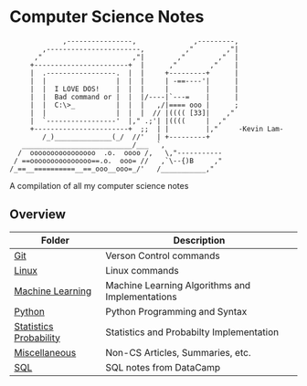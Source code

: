 # Computer Science Notes

```code
             ,----------------,              ,---------,
        ,-----------------------,          ,"        ,"|
      ,"                      ,"|        ,"        ,"  |
     +-----------------------+  |      ,"        ,"    |
     |  .-----------------.  |  |     +---------+      |
     |  |                 |  |  |     | -==----'|      |
     |  |  I LOVE DOS!    |  |  |     |         |      |
     |  |  Bad command or |  |  |/----|`---=    |      |
     |  |  C:\>_          |  |  |   ,/|==== ooo |      ;
     |  |                 |  |  |  // |(((( [33]|    ,"
     |  `-----------------'  |," .;'| |((((     |  ,"
     +-----------------------+  ;;  | |         |,"     -Kevin Lam-
        /_)______________(_/  //'   | +---------+
   ___________________________/___  `,
  /  oooooooooooooooo  .o.  oooo /,   \,"-----------
 / ==ooooooooooooooo==.o.  ooo= //   ,`\--{)B     ,"
/_==__==========__==_ooo__ooo=_/'   /___________,"
```

A compilation of all my computer science notes

## Overview

| Folder                                  | Description                                     |
| --------------------------------------- | ----------------------------------------------- |
| [Git](/Git)                             | Verson Control commands                         |
| [Linux](/Linux)                         | Linux commands                                  |
| [Machine Learning](/Machine_Learning)   | Machine Learning Algorithms and Implementations |
| [Python](/Python)                       | Python Programming and Syntax                   |
| [Statistics Probability](/Python)       | Statistics and Probabilty Implementation        |
| [Miscellaneous](/Miscellaneous)         | Non-CS Articles, Summaries, etc.                |
| [SQL](/SQL)                             | SQL notes from DataCamp                         |

